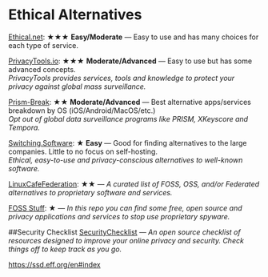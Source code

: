 Ethical Alternatives
====================

[Ethical.net](https://ethical.net/resources/): ★★★ **Easy/Moderate** — Easy to use and has many choices for each type of service.

[PrivacyTools.io](https://www.privacytools.io/): ★★★ **Moderate/Advanced** — Easy to use but has some advanced concepts.  
*PrivacyTools provides services, tools and knowledge to protect your privacy against global mass surveillance.*

[Prism-Break](https://prism-break.org/en/): ★★ **Moderate/Advanced** — Best alternative apps/services breakdown by OS (iOS/Android/MacOS/etc.)  
*Opt out of global data surveillance programs like PRISM, XKeyscore and Tempora.*

[Switching.Software](https://switching.software/): ★ **Easy** — Good for finding alternatives to the large companies. Little to no focus on self-hosting.  
*Ethical, easy-to-use and privacy-conscious alternatives to well-known software.*

[LinuxCafeFederation](https://codeberg.org/LinuxCafeFederation/awesome-alternatives): ★★ — *A curated list of FOSS, OSS, and/or Federated alternatives to proprietary software and services.*

[FOSS Stuff](https://git.samedamci.me/samedamci/FOSS_Stuff/src/branch/master/list.md): ★ — *In this repo you can find some free, open source and privacy applications and services to stop use proprietary spyware.*

##Security Checklist
[SecurityChecklist](https://securitycheckli.st/) — *An open source checklist of resources designed to improve your online privacy and security. Check things off to keep track as you go.*

https://ssd.eff.org/en#index
